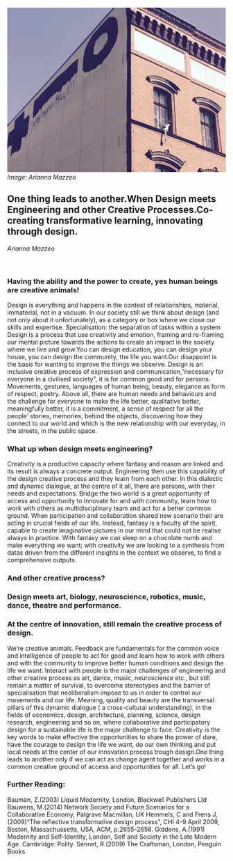 ![Image: Arianna Mazzeo](images/50.jpg)
_Image: Arianna Mazzeo_

## One thing leads to another.When Design meets Engineering and other Creative Processes.Co-creating transformative learning, innovating through design.

_Arianna Mazzeo_
<br />
<br />
<br />
### Having the ability and the power to create, yes human beings are creative animals!
Design is everything and happens in the context of relationships, material, immaterial, not in a vacuum.
In our society still we think about design (and not only about it unfortunately), as a category or box where we close our skills and expertise. Specialisation: the separation of tasks within a system
Design is a process that use creativity and emotion, framing and re-framing our mental picture towards the actions to create an impact in the society where we live and grow.You can design education, you can design your house, you can design the community, the life you want.Our disappoint is the basis for wanting to improve the things we observe.
Design is an inclusive creative process of expression and communication,”necessary for everyone in a civilised society", it is for common good and for persons. Movements, gestures, languages of human being, beauty, elegance as form of respect, poetry. Above all, there are human needs and behaviours and the challenge for everyone to make the life better, qualitative better, meaningfully better, it is a commitment, a sense of respect for all the people’ stories, memories, behind the objects, discovering how they connect to our world and which is the new relationship with our everyday, in the streets, in the public space.

### What up when design meets engineering?
Creativity is a productive capacity where fantasy and reason are linked and its result is always a
concrete output. Engineering then use this capability of the design creative process and they learn from each other. In this dialectic and dynamic dialogue, at the centre of it all, there are persons, with their needs and expectations. Bridge the two world is a great opportunity of access and opportunity to innovate for and with community, learn how to work with others as multidisciplinary team and act for a better common ground. When participation and collaboration shared new scenario their are acting in crucial fields of our life. Instead, fantasy is a faculty of the spirit, capable to create imaginative pictures in our mind that could not be realise always in practice. With fantasy we can sleep on a chocolate numb and make everything we want; with creativity we are looking to a synthesis from datas driven from the different insights in the context we observe, to find a comprehensive outputs.

### And other creative process?
### Design meets art, biology, neuroscience, robotics, music, dance, theatre and performance.
### At the centre of innovation, still remain the creative process of design.

We’re creative animals.
Feedback are fundamentals for the common voice and intelligence of people to act for good and learn how to work with others and with the community to improve better human conditions and design the life we want. Interact with people is the major challenges of engineering and other creative process as art, dance, music, neuroscience etc., but still remain a matter of survival, to overcome stereotypes and the barrier of specialisation that neoliberalism impose to us in order to control our movements and our life.
Meaning, quality and beauty are the transversal pillars of this dynamic dialogue ( a cross-cultural understanding), in the fields of economics, design, architecture, planning, science, design research, engineering and so on, where collaborative and participatory design for a sustainable life is the major challenge to face. Creativity is the key words to make effective the opportunities to share the power of dare, have the courage to design the life we want, do our own thinking and put local needs at the center of our innovation process trough design.One thing leads to another only if we can act as change agent together and works in a common creative ground of access and opportunities for all. Let’s go!

### Further Reading:
Bauman, Z.(2003) Liquid Modernity, London, Blackwell Publishers Ltd
Bauwens, M.(2014) Network Society and Future Scenarios for a Collaborative Economy, Palgrave Macmillan, UK
Hemmels, C and Frens J, (2009)“The reflective transformative design process”, CHI 4-9 April
2009, Boston, Massachussetts, USA, ACM, p.2655-2658.
Giddens, A.(1991) Modernity and Self-Identity, London, Self and Society in the Late Modern Age. Cambridge: Polity.
Sennet, R.(2009) The Craftsman, London, Penguin Books
